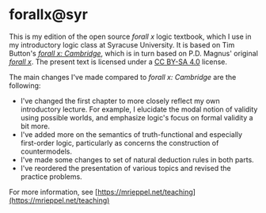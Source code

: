 forallx@syr
==============

This is my edition of the open source *forall x* logic textbook, which I use in my introductory logic class at Syracuse University.  It is based on Tim Button's [*forall x: Cambridge*](http://www.homepages.ucl.ac.uk/~uctytbu/forallxcam.pdf), which is in turn based on P.D. Magnus' original [*forall x*](https://www.fecundity.com/logic/).  The present text is licensed under a [CC BY-SA 4.0](https://creativecommons.org/licenses/by-sa/4.0/) license.

The main changes I've made compared to *forall x: Cambridge* are the following:

* I've changed the first chapter to more closely reflect my own introductory lecture.  For example, I elucidate the modal notion of validity using possible worlds, and emphasize logic's focus on formal validity a bit more.
* I've added more on the semantics of truth-functional and especially first-order logic, particularly as concerns the construction of countermodels.  
* I've made some changes to set of natural deduction rules in both parts.
* I've reordered the presentation of various topics and revised the practice problems.

For more information, see [https://mrieppel.net/teaching](https://mrieppel.net/teaching)

